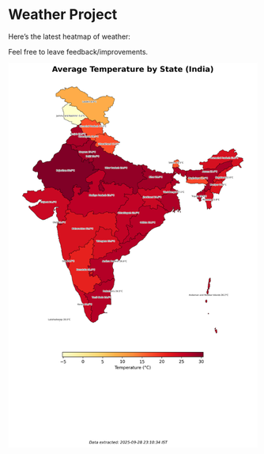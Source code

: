 # Weather Project

Here’s the latest heatmap of weather:

Feel free to leave feedback/improvements.

![India Heatmap](docs/assets/india_heatmap.png?v=D97314)
